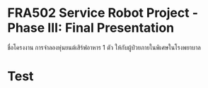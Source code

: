 # FRA502 Service Robot Project - Phase III: Final Presentation
ชื่อโครงงาน การจำลองหุ่นยนต์เสิร์ฟอาหาร 1 ตัว ให้กับผู้ป่วยภายในพิเศษในโรงพยาบาล
# Test
